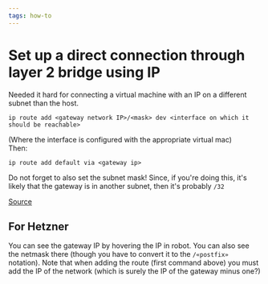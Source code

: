 ```yaml
---
tags: how-to
---
```


# Set up a direct connection through layer 2 bridge using IP
Needed it hard for connecting a virtual machine with an IP on a different subnet than the host.

```
ip route add <gateway network IP>/<mask> dev <interface on which it should be reachable>
```


(Where the interface is configured with the appropriate virtual mac)  
Then:

```
ip route add default via <gateway ip>
```

Do not forget to also set the subnet mask! Since, if you're doing this, it's likely that the gateway is in another subnet, then it's probably `/32`

[Source](https://serverfault.com/a/1046004/785043)

## For Hetzner
You can see the gateway IP by hovering the IP in robot. You can also see the netmask there (though you have to convert it to the `/«postfix»` notation). Note that when adding the route (first command above) you must add the IP of the network (which is surely the IP of the gateway minus one?)
